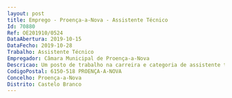 ```yaml
--- 
layout: post
title: Emprego - Proença-a-Nova - Assistente Técnico
Id: 70880
Ref: OE201910/0524
DataAbertura: 2019-10-15
DataFecho: 2019-10-28
Trabalho: Assistente Técnico
Empregador: Câmara Municipal de Proença-a-Nova
Descricao: Um posto de trabalho na carreira e categoria de assistente técnico, na área administrativa, para exercer funções na Divisão Financeira e Administrativa no Sector de Sistemas de Informação e Novas Tecnologias, nomeadamente  Assegura o atendimento ao público no espaço Internet e o exercício de funções tarefas administrativas associadas ao Sector de Sistemas de Informação e Novas Tecnologias, nos termos do regulamento de organização dos serviços municipais
CodigoPostal: 6150-518 PROENÇA-A-NOVA
Concelho: Proença-a-Nova
Distrito: Castelo Branco
--- 
```

